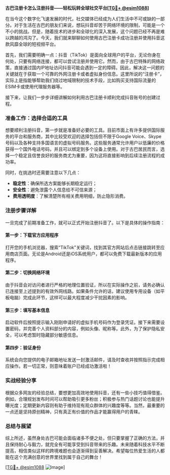 **古巴注册卡怎么注册抖音——轻松玩转全球社交平台[[TG💪+ @esim1088](https://t.me/s/esim1088)]**

在当今这个数字化飞速发展的时代，社交媒体已经成为人们生活中不可或缺的一部分。对于生活在古巴的朋友们来说，想玩抖音却苦于网络环境的限制，可能是一个不小的挑战。但是，随着技术的进步和全球化的深入发展，这个问题已经不再是难以跨越的鸿沟了。今天，我们就来聊聊如何使用古巴注册卡成功注册并使用抖音这款风靡全球的短视频平台。

首先，我们需要明确一点：抖音（TikTok）是面向全球用户的平台，无论你身在何处，只要有网络连接，都可以尝试注册并使用它。然而，由于古巴特殊的网络政策，直接通过国内IP地址访问抖音可能会遇到一定的障碍。因此，解决这一问题的关键就在于获取一个可靠的外网注册卡或者虚拟身份信息。这里所说的“注册卡”，实际上是指能够帮助我们绕过地域限制的技术手段，比如购买支持国际流量的ESIM卡或使用代理服务器等。

接下来，让我们一步步详细讲解如何利用古巴注册卡顺利完成抖音账号的创建过程。

### 准备工作：选择合适的工具

想要顺利注册抖音，第一步就是准备好必要的工具。目前市面上有许多提供国际服务的平台和服务商，其中比较受欢迎的选择包括但不限于Google Voice、Skype号码以及各种支持多国语言的虚拟号码服务。这些服务通常允许用户以低廉的价格获得一个国外电话号码，并且可以绑定到多个设备上使用。对于古巴居民而言，选择一个稳定且信誉良好的服务商尤为重要，因为这将直接影响到后续注册流程的成功率。

同时，在挑选时还需要注意以下几点：
- **稳定性**：确保所选方案能够长期稳定运行；
- **安全性**：避免泄露个人信息给不可信来源；
- **费用透明度**：了解清楚所有相关费用明细，防止隐形消费。

### 注册步骤详解

一旦完成了前期准备工作，就可以正式开始注册抖音了。以下是具体的操作指南：

#### 第一步：下载官方应用程序
打开您的手机浏览器，搜索“TikTok”关键词，找到其官方网站后点击链接跳转至应用商店页面。无论是Android还是iOS系统用户，都可以免费下载最新版本的应用程序。

#### 第二步：切换网络环境
由于抖音会对访问者进行严格的地理位置验证，所以在实际操作之前，请务必确认已连接至上述提到的有效外网线路。如果条件允许的话，建议使用专用设备（如平板电脑）完成此环节，这样可以最大程度减少干扰因素的影响。

#### 第三步：填写基本信息
启动软件后按照提示输入刚刚申请好的虚拟手机号码作为登录凭证。接下来需要设置密码，并完善个人资料部分的内容，例如头像、昵称等。此外，为了保护隐私安全，可以考虑暂时隐藏部分敏感信息。

#### 第四步：验证身份
系统会向您提供的电子邮箱地址发送一封激活邮件，请及时查收并按照指示完成相应操作。若一切正常，则意味着账户已经成功激活啦！

### 实战经验分享

根据众多网友的经验总结，要想更加高效地使用抖音，还有一些小技巧值得借鉴。例如，合理规划发布时间可以帮助吸引更多粉丝；积极参与热门话题讨论也能提升曝光度；定期更新内容则有助于维持现有观众群体的兴趣度等等。当然，最重要的一点还是坚持原创精神，只有真正有价值的作品才能赢得用户的青睐。

### 总结与展望

综上所述，虽然身处古巴可能会面临诸多不便之处，但只要掌握了正确的方法，并且保持耐心与毅力，就完全有可能享受到抖音带来的乐趣。未来随着科技水平不断提高，相信类似这样的跨境难题也会逐渐得到妥善解决。希望每位热爱生活的人都能在这个充满创意的世界里找到属于自己的舞台！

[[TG💪+ @esim1088](https://t.me/s/esim1088) ![Image](https://i.postimg.cc/4NQfJmqS/Snipaste-2025-05-13-00-14-12.png)]